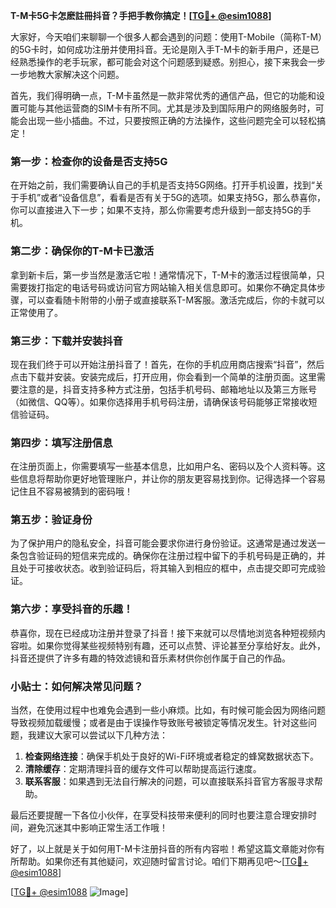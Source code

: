 **T-M卡5G卡怎麽註冊抖音？手把手教你搞定！[[TG💪+ @esim1088](https://t.me/s/esim1088)]**

大家好，今天咱们来聊聊一个很多人都会遇到的问题：使用T-Mobile（简称T-M）的5G卡时，如何成功注册并使用抖音。无论是刚入手T-M卡的新手用户，还是已经熟悉操作的老手玩家，都可能会对这个问题感到疑惑。别担心，接下来我会一步一步地教大家解决这个问题。

首先，我们得明确一点，T-M卡虽然是一款非常优秀的通信产品，但它的功能和设置可能与其他运营商的SIM卡有所不同。尤其是涉及到国际用户的网络服务时，可能会出现一些小插曲。不过，只要按照正确的方法操作，这些问题完全可以轻松搞定！

### 第一步：检查你的设备是否支持5G

在开始之前，我们需要确认自己的手机是否支持5G网络。打开手机设置，找到“关于手机”或者“设备信息”，看看是否有关于5G的选项。如果支持5G，那么恭喜你，你可以直接进入下一步；如果不支持，那么你需要考虑升级到一部支持5G的手机。

### 第二步：确保你的T-M卡已激活

拿到新卡后，第一步当然是激活它啦！通常情况下，T-M卡的激活过程很简单，只需要拨打指定的电话号码或访问官方网站输入相关信息即可。如果你不确定具体步骤，可以查看随卡附带的小册子或直接联系T-M客服。激活完成后，你的卡就可以正常使用了。

### 第三步：下载并安装抖音

现在我们终于可以开始注册抖音了！首先，在你的手机应用商店搜索“抖音”，然后点击下载并安装。安装完成后，打开应用，你会看到一个简单的注册页面。这里需要注意的是，抖音支持多种方式注册，包括手机号码、邮箱地址以及第三方账号（如微信、QQ等）。如果你选择用手机号码注册，请确保该号码能够正常接收短信验证码。

### 第四步：填写注册信息

在注册页面上，你需要填写一些基本信息，比如用户名、密码以及个人资料等。这些信息将帮助你更好地管理账户，并让你的朋友更容易找到你。记得选择一个容易记住且不容易被猜到的密码哦！

### 第五步：验证身份

为了保护用户的隐私安全，抖音可能会要求你进行身份验证。这通常是通过发送一条包含验证码的短信来完成的。确保你在注册过程中留下的手机号码是正确的，并且处于可接收状态。收到验证码后，将其输入到相应的框中，点击提交即可完成验证。

### 第六步：享受抖音的乐趣！

恭喜你，现在已经成功注册并登录了抖音！接下来就可以尽情地浏览各种短视频内容啦。如果你觉得某些视频特别有趣，还可以点赞、评论甚至分享给好友。此外，抖音还提供了许多有趣的特效滤镜和音乐素材供你创作属于自己的作品。

### 小贴士：如何解决常见问题？

当然，在使用过程中也难免会遇到一些小麻烦。比如，有时候可能会因为网络问题导致视频加载缓慢；或者是由于误操作导致账号被锁定等情况发生。针对这些问题，我建议大家可以尝试以下几种方法：

1. **检查网络连接**：确保手机处于良好的Wi-Fi环境或者稳定的蜂窝数据状态下。
2. **清除缓存**：定期清理抖音的缓存文件可以帮助提高运行速度。
3. **联系客服**：如果遇到无法自行解决的问题，可以直接联系抖音官方客服寻求帮助。

最后还要提醒一下各位小伙伴，在享受科技带来便利的同时也要注意合理安排时间，避免沉迷其中影响正常生活工作哦！

好了，以上就是关于如何用T-M卡注册抖音的所有内容啦！希望这篇文章能对你有所帮助。如果你还有其他疑问，欢迎随时留言讨论。咱们下期再见吧～[[TG💪+ @esim1088](https://t.me/s/esim1088)]

[[TG💪+ @esim1088](https://t.me/s/esim1088) ![Image](https://i.postimg.cc/4NQfJmqS/Snipaste-2025-05-13-00-14-12.png)]